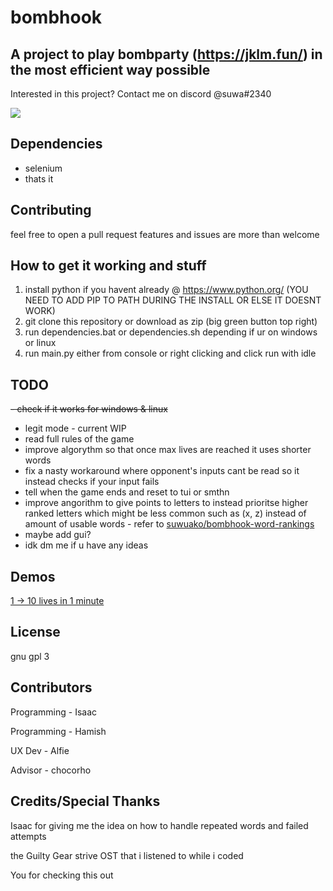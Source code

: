 # bombhook
## A project to play bombparty (https://jklm.fun/) in the most efficient way possible

Interested in this project? Contact me on discord @suwa#2340

<img src="https://cdn.discordapp.com/attachments/879261281473937451/996136411742871572/demo.gif">

## Dependencies

 - selenium 
 - thats it

## Contributing

feel free to open a pull request features and issues are more than welcome

## How to get it working and stuff

1. install python if you havent already @ https://www.python.org/ (YOU NEED TO ADD PIP TO PATH DURING THE INSTALL OR ELSE IT DOESNT WORK)
2. git clone this repository or download as zip (big green button top right)
3. run dependencies.bat or dependencies.sh depending if ur on windows or linux
4. run main.py either from console or right clicking and click run with idle

## TODO
~~- check if it works for windows & linux~~
- legit mode - current WIP
- read full rules of the game
- improve algorythm so that once max lives are reached it uses shorter words 
- fix a nasty workaround where opponent's inputs cant be read so it instead checks if your input fails 
- tell when the game ends and reset to tui or smthn
- improve angorithm to give points to letters to instead prioritse higher ranked letters which might be less common such as (x, z) instead of amount of usable words - refer to <a href="https://github.com/suwuako/bombhook-word-rankings"> suwuako/bombhook-word-rankings </a>
- maybe add gui?
- idk dm me if u have any ideas

## Demos

<a href="https://www.youtube.com/watch?v=9OiR680KXfU">1 -> 10 lives in 1 minute<a>

## License

gnu gpl 3 

## Contributors

Programming - Isaac

Programming - Hamish

UX Dev - Alfie 

Advisor - chocorho

## Credits/Special Thanks
Isaac for giving me the idea on how to handle repeated words and failed attempts

the Guilty Gear strive OST that i listened to while i coded

You for checking this out 
